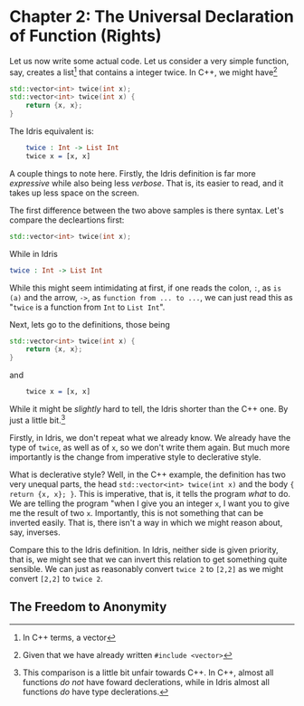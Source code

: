 # Chapter 2: The Universal Declaration of Function (Rights)

Let us now write some actual code.
Let us consider a very simple function, say, creates a list[^1] that contains a integer twice. In C++, we might have[^2] 
```c++
std::vector<int> twice(int x);
std::vector<int> twice(int x) {
    return {x, x};
}
```

The Idris equivalent is:

```idris
    twice : Int -> List Int
    twice x = [x, x]
```

A couple things to note here.
Firstly, the Idris definition is far more *expressive* while also being less *verbose*. 
That is, its easier to read, and it takes up less space on the screen.

The first difference between the two above samples is there syntax.
Let's compare the decleartions first:
```c++
std::vector<int> twice(int x);
```
While in Idris
```idris
twice : Int -> List Int
```
While this might seem intimidating at first, if one reads the colon, `:`, as `is (a)` and the arrow, `->`, as `function from ... to ...`, we can just read this as "`twice` is a function from `Int` to `List Int`".

Next, lets go to the definitions, those being
```c++
std::vector<int> twice(int x) {
    return {x, x};
}
```

and

```idris
    twice x = [x, x]
```

While it might be *slightly* hard to tell, the Idris shorter than the C++ one. 
By just a little bit.[^3]

Firstly, in Idris, we don't repeat what we already know.
We already have the type of `twice`, as well as of `x`, so we don't write them again.
But much more importantly is the change from imperative style to declerative style.

What is declerative style? Well, in the C++ example, the definition has two very unequal parts, the head `std::vector<int> twice(int x)` and the body `{ return {x, x}; }`. 
This is imperative, that is, it tells the program *what* to do. 
We are telling the program "when I give you an integer `x`, I want you to give me the result of two `x`. Importantly, this is not something that can be inverted easily. That is, there isn't a way in which we might reason about, say, inverses.

Compare this to the Idris definition. 
In Idris, neither side is given priority, that is, we might see that we can invert this relation to get something quite sensible. 
We can just as reasonably convert `twice 2` to `[2,2]` as we might convert `[2,2]` to `twice 2`.

## The Freedom to Anonymity


[^1]: In C++ terms, a vector
[^2]: Given that we have already written `#include <vector>`
[^3]: This comparison is a little bit unfair towards C++. In C++, almost all functions *do not* have foward declerations, while in Idris almost all functions *do* have type declerations.